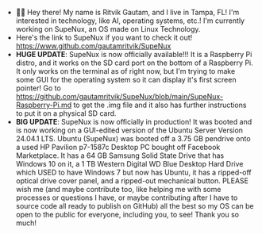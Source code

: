 - ✌🏼 Hey there! My name is Ritvik Gautam, and I live in Tampa, FL! I'm interested in technology, like AI, operating systems, etc.! I'm currently working on SupeNux, an OS made on Linux Technology.
- Here's the link to SupeNux if you want to check it out! https://www.github.com/gautamritvik/SupeNux
- **HUGE UPDATE**: SupeNux is now officially available!!! It is a Raspberry Pi distro, and it works on the SD card port on the bottom of a Raspberry Pi. It only works on the terminal as of right now, but I'm trying to make some GUI for the operating system so it can display it's first screen pointer! Go to https://github.com/gautamritvik/SupeNux/blob/main/SupeNux-Raspberry-Pi.md to get the .img file and it also has further instructions to put it on a physical SD card.
- **BIG UPDATE**: SupeNux is now officially in production! It was booted and is now working on a GUI-edited version of the Ubuntu Server Version 24.04.1 LTS. Ubuntu (SupeNux) was booted off a 3.75 GB pendrive onto a used HP Pavilion p7-1587c Desktop PC bought off Facebook Marketplace. It has a 64 GB Samsung Solid State Drive that has Windows 10 on it, a 1 TB Western Digital WD Blue Desktop Hard Drive which USED to have Windows 7 but now has Ubuntu, it has a ripped-off optical drive cover panel, and a ripped-out mechanical button. PLEASE wish me (and maybe contribute too, like helping me with some processes or questions I have, or maybe contributing after I have to source code all ready to publish on GitHub) all the best so my OS can be open to the public for everyone, including you, to see! Thank you so much!
